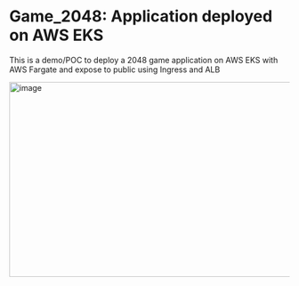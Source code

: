 # Game_2048: Application deployed on AWS EKS
This is a demo/POC to deploy a 2048 game application on AWS EKS with AWS Fargate and expose to public using Ingress and ALB


<img width="650" height="350" alt="image" src="https://github.com/user-attachments/assets/07ecb714-f77d-40b7-8e0b-f23b1ce7dd03" />


